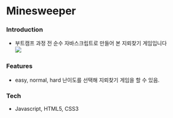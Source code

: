 # Minesweeper

### Introduction
- 부트캠프 과정 전 순수 자바스크립트로 만들어 본 지뢰찾기 게임입니다<br>
![](minesweeper.gif)

### Features
- easy, normal, hard 난이도를 선택해 지뢰찾기 게임을 할 수 있음.

### Tech
- Javascript, HTML5, CSS3
